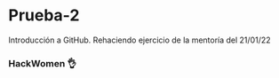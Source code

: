 # Prueba-2
Introducción a GitHub. Rehaciendo ejercicio de la mentoría del 21/01/22

### HackWomen 👌
